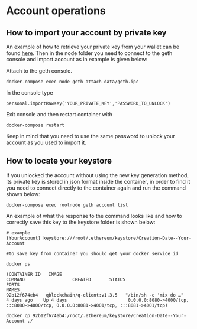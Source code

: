 # Account operations

## How to import your account by private key

An example of how to retrieve your private key from your wallet can be
found [here](https://support.metamask.io/hc/en-us/articles/360015289632-How-to-export-an-account-s-private-key).
Then in the node folder you need to connect to the geth console and import account as in example is given below:

Attach to the geth console.

```
docker-compose exec node geth attach data/geth.ipc
```

In the console type

```
personal.importRawKey('YOUR_PRIVATE_KEY','PASSWORD_TO_UNLOCK')
```

Exit console and then restart container with

```
docker-compose restart
```

Keep in mind that you need to use the same password to unlock your account as you used to import it.

## How to locate your keystore

If you unlocked the account without using the new key generation method, its private key is stored in json format inside
the container, in order to find it you need to connect directly to the container again and run the command shown below:

```
docker-compose exec rootnode geth account list
```

An example of what the response to the command looks like and how to correctly save this key to the keystore folder is
shown below:

```
# example
{YourAccount} keystore:///root/.ethereum/keystore/Creation-Date--Your-Account

#to save key from container you should get your docker service id

docker ps

(CONTAINER ID   IMAGE                                                                           COMMAND                  CREATED       STATUS                          PORTS                                                                                                                                                                               NAMES
92b12f674eb4   qblockchain/q-client:v1.3.5   "/bin/sh -c 'mix do …"   4 days ago    Up 4 days                       0.0.0.0:8080->4000/tcp, :::8080->4000/tcp, 0.0.0.0:8081->4001/tcp, :::8081->4001/tcp)

docker cp 92b12f674eb4:/root/.ethereum/keystore/Creation-Date--Your-Account ./
```